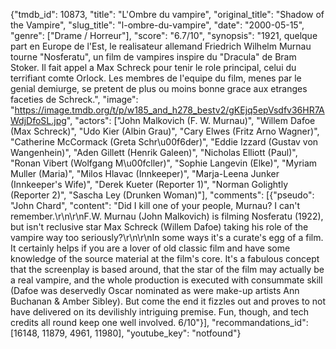 {"tmdb_id": 10873, "title": "L'Ombre du vampire", "original_title": "Shadow of the Vampire", "slug_title": "l-ombre-du-vampire", "date": "2000-05-15", "genre": ["Drame / Horreur"], "score": "6.7/10", "synopsis": "1921, quelque part en Europe de l'Est, le realisateur allemand Friedrich Wilhelm Murnau tourne \"Nosferatu\", un film de vampires inspire du \"Dracula\" de Bram Stoker. Il fait appel a Max Schreck pour tenir le role principal, celui du terrifiant comte Orlock. Les membres de l'equipe du film, menes par le genial demiurge, se pretent de plus ou moins bonne grace aux etranges faceties de Schreck.", "image": "https://image.tmdb.org/t/p/w185_and_h278_bestv2/gKEjq5epVsdfv36HR7AWdjDfoSL.jpg", "actors": ["John Malkovich (F. W. Murnau)", "Willem Dafoe (Max Schreck)", "Udo Kier (Albin Grau)", "Cary Elwes (Fritz Arno Wagner)", "Catherine McCormack (Greta Schr\u00f6der)", "Eddie Izzard (Gustav von Wangenhein)", "Aden Gillett (Henrik Galeen)", "Nicholas Elliott (Paul)", "Ronan Vibert (Wolfgang M\u00fcller)", "Sophie Langevin (Elke)", "Myriam Muller (Maria)", "Milos Hlavac (Innkeeper)", "Marja-Leena Junker (Innkeeper's Wife)", "Derek Kueter (Reporter 1)", "Norman Golightly (Reporter 2)", "Sascha Ley (Drunken Woman)"], "comments": [{"pseudo": "John Chard", "content": "Did I kill one of your people, Murnau? I can't remember.\r\n\r\nF.W. Murnau (John Malkovich) is filming Nosferatu (1922), but isn't reclusive star Max Schreck (Willem Dafoe) taking his role of the vampire way too seriously?\r\n\r\nIn some ways it's a curate's egg of a film. It certainly helps if you are a lover of old classic film and have some knowledge of the source material at the film's core. It's a fabulous concept that the screenplay is based around, that the star of the film may actually be a real vampire, and the whole production is executed with consummate skill (Dafoe was deservedly Oscar nominated as were make-up artists Ann Buchanan & Amber Sibley). But come the end it fizzles out and proves to not have delivered on its devilishly intriguing premise. Fun, though, and tech credits all round keep one well involved. 6/10"}], "recommandations_id": [16148, 11879, 4961, 11980], "youtube_key": "notfound"}